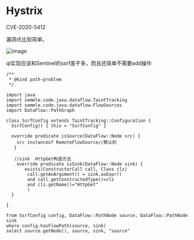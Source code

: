 # Hystrix

CVE-2020-5412

漏洞点比较简单。

![image](https://user-images.githubusercontent.com/63966847/148392353-328f1ef3-b55c-46e1-96c7-3ba94b82b38b.png)

ql实现应该和Sentinel的ssrf差不多，而且还简单不需要add操作

```ql
/**
 * @kind path-problem
 */

import java
import semmle.code.java.dataflow.TaintTracking
import semmle.code.java.dataflow.FlowSources
import DataFlow::PathGraph

class SsrfConfig extends TaintTracking::Configuration {
  SsrfConfig() { this = "SsrfConfig" }

  override predicate isSource(DataFlow::Node src) { 
    src instanceof RemoteFlowSource//默认的
   }

   //sink  HttpGet构造方法
	override predicate isSink(DataFlow::Node sink) {
	   exists(ConstructorCall call, Class clz| 
		call.getAnArgument() = sink.asExpr()
		and call.getConstructedType()=clz 
		and clz.getName()="HttpGet"
		)
  }

}

from SsrfConfig config, DataFlow::PathNode source, DataFlow::PathNode sink
where config.hasFlowPath(source, sink)
select source.getNode(), source, sink, "source"
```
